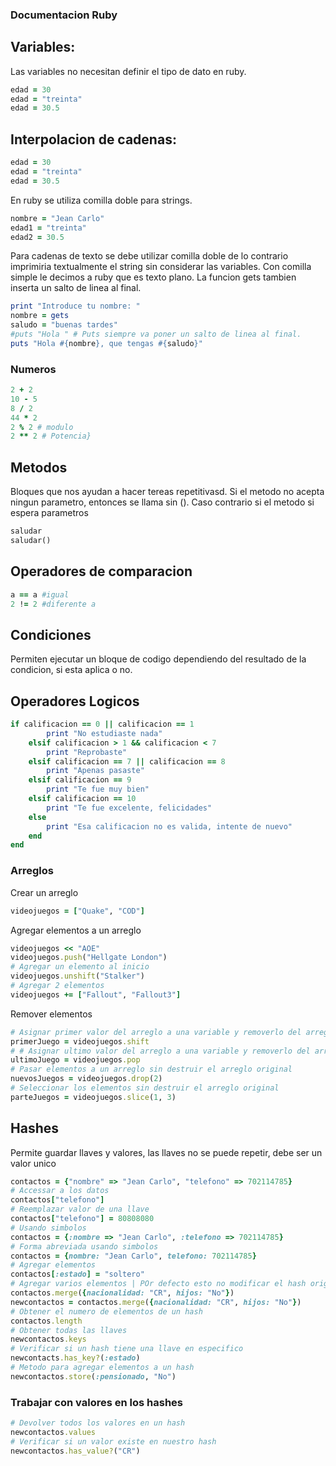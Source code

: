 ### Documentacion Ruby

## Variables:
Las variables no necesitan definir el tipo de dato en ruby.

```ruby
edad = 30
edad = "treinta"
edad = 30.5
```
## Interpolacion de cadenas:
```ruby
edad = 30
edad = "treinta"
edad = 30.5
```
En ruby se utiliza comilla doble para strings.
```ruby
nombre = "Jean Carlo"
edad1 = "treinta"
edad2 = 30.5
```
Para cadenas de texto se debe utilizar comilla doble de lo contrario imprimiria textualmente el string sin considerar las variables.
Con comilla simple le decimos a ruby que es texto plano.
La funcion gets tambien inserta un salto de linea al final.
```ruby
print "Introduce tu nombre: "
nombre = gets
saludo = "buenas tardes"
#puts "Hola " # Puts siempre va poner un salto de linea al final.
puts "Hola #{nombre}, que tengas #{saludo}"
```

### Numeros
```ruby
2 + 2
10 - 5
8 / 2
44 * 2
2 % 2 # modulo
2 ** 2 # Potencia}
```
## Metodos
Bloques que nos ayudan a hacer tereas repetitivasd.
Si el metodo no acepta ningun parametro, entonces se llama sin (). Caso contrario si el metodo si espera parametros
```ruby
saludar
saludar()
```
## Operadores de comparacion
```ruby
a == a #igual
2 != 2 #diferente a
```
## Condiciones
Permiten ejecutar un bloque de codigo dependiendo del resultado de la condicion, si esta aplica o no.

## Operadores Logicos
```ruby
if calificacion == 0 || calificacion == 1
        print "No estudiaste nada"
    elsif calificacion > 1 && calificacion < 7
        print "Reprobaste"
    elsif calificacion == 7 || calificacion == 8
        print "Apenas pasaste"
    elsif calificacion == 9
        print "Te fue muy bien"
    elsif calificacion == 10
        print "Te fue excelente, felicidades"
    else
        print "Esa calificacion no es valida, intente de nuevo"
    end
end
```
### Arreglos
Crear un arreglo
```ruby
videojuegos = ["Quake", "COD"]
```
Agregar elementos a un arreglo
```ruby
videojuegos << "AOE"
videojuegos.push("Hellgate London")
# Agregar un elemento al inicio
videojuegos.unshift("Stalker")
# Agregar 2 elementos
videojuegos += ["Fallout", "Fallout3"]
```
Remover elementos
```ruby
# Asignar primer valor del arreglo a una variable y removerlo del arreglo
primerJuego = videojuegos.shift
# # Asignar ultimo valor del arreglo a una variable y removerlo del arreglo
ultimoJuego = videojuegos.pop
# Pasar elementos a un arreglo sin destruir el arreglo original
nuevosJuegos = videojuegos.drop(2)
# Seleccionar los elementos sin destruir el arreglo original
parteJuegos = videojuegos.slice(1, 3)
```

## Hashes
Permite guardar llaves y valores, las llaves no se puede repetir, debe ser un valor unico
```ruby
contactos = {"nombre" => "Jean Carlo", "telefono" => 702114785}
# Accessar a los datos
contactos["telefono"]
# Reemplazar valor de una llave
contactos["telefono"] = 80808080
# Usando simbolos
contactos = {:nombre => "Jean Carlo", :telefono => 702114785}
# Forma abreviada usando simbolos
contactos = {nombre: "Jean Carlo", telefono: 702114785}
# Agregar elementos
contactos[:estado] = "soltero"
# Agregar varios elementos | POr defecto esto no modificar el hash original
contactos.merge({nacionalidad: "CR", hijos: "No"})
newcontactos = contactos.merge({nacionalidad: "CR", hijos: "No"})
# Obtener el numero de elementos de un hash
contactos.length
# Obtener todas las llaves
newcontactos.keys
# Verificar si un hash tiene una llave en especifico
newcontacts.has_key?(:estado)
# Metodo para agregar elementos a un hash
newcontactos.store(:pensionado, "No")
```
### Trabajar con valores en los hashes
```ruby
# Devolver todos los valores en un hash
newcontactos.values
# Verificar si un valor existe en nuestro hash
newcontactos.has_value?("CR")
```
